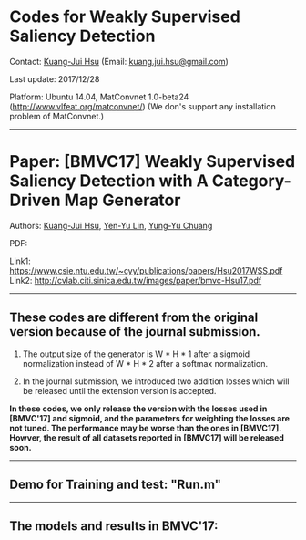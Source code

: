 # Codes for Weakly Supervised Saliency Detection

Contact: [Kuang-Jui Hsu](https://www.citi.sinica.edu.tw/pages/kjhsu/) (Email: kuang.jui.hsu@gmail.com)

Last update: 2017/12/28

Platform: Ubuntu 14.04, MatConvnet 1.0-beta24 (http://www.vlfeat.org/matconvnet/) (We don's support any installation problem of MatConvnet.)

---

# Paper: [BMVC17] Weakly Supervised Saliency Detection with A Category-Driven Map Generator
Authors: [Kuang-Jui Hsu](https://www.citi.sinica.edu.tw/pages/kjhsu/), [Yen-Yu Lin](https://www.citi.sinica.edu.tw/pages/yylin/index_zh.html), [Yung-Yu Chuang](https://www.csie.ntu.edu.tw/~cyy/)

PDF:

Link1: https://www.csie.ntu.edu.tw/~cyy/publications/papers/Hsu2017WSS.pdf
Link2: http://cvlab.citi.sinica.edu.tw/images/paper/bmvc-Hsu17.pdf

---

## These codes are different from the original version because of the journal submission.

1. The output size of the generator is W * H * 1 after a sigmoid normalization instead of W * H * 2 after a softmax normalization.

2. In the journal submission, we introduced two addition losses which will be released until the extension version is accepted.

**In these codes, we only release the version with the losses used in [BMVC'17] and sigmoid, and the parameters for weighting the losses are not tuned. The performance may be worse than the ones in [BMVC17]. Howver, the result of all datasets reported in [BMVC17] will be released soon.**

---

## Demo for Training and test: "Run.m"

---

## The models and results in BMVC'17:


